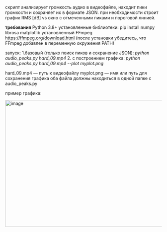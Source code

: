 скрипт анализирует громкость аудио в видеофайле, находит пики громкости и сохраняет их в формате JSON.
при необходимости строит график RMS [dB] vs окно с отмеченными пиками и пороговой линией.

**требования**
  Python 3.8+
  установленные библиотеки:
    pip install numpy librosa matplotlib
    установленный FFmpeg
    https://ffmpeg.org/download.html (после установки убедитесь, что FFmpeg добавлен в переменную окружения PATH)


запуск:
1.базовый (только поиск пиков и сохранение JSON):
  *python audio_peaks.py hard_09.mp4*
2. с построением графика:
  *python audio_peaks.py hard_09.mp4 --plot myplot.png*


hard_09.mp4 — путь к видеофайлу
myplot.png — имя или путь для сохранения графика 
оба файла должны находиться в одной папке с audio_peaks.py



пример графика:

<img width="1291" height="408" alt="image" src="https://github.com/user-attachments/assets/e0026349-349c-4b0e-b29f-7a4fc8b427f4" />
